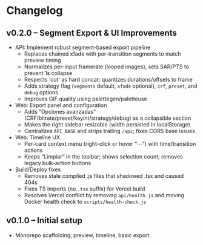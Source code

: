 # Changelog

## v0.2.0 – Segment Export & UI Improvements

- API: Implement robust segment-based export pipeline
  - Replaces chained xfade with per-transition segments to match preview timing
  - Normalizes per-input framerate (looped images), sets SAR/PTS to prevent 1s collapse
  - Respects 'cut' as hard concat; quantizes durations/offsets to frame
  - Adds strategy flag (`segments` default, `xfade` optional), `crf`, `preset`, and `debug` options
  - Improves GIF quality using palettegen/paletteuse
- Web: Export panel and configuration
  - Adds “Opciones avanzadas” (CRF/bitrate/preset/keyint/strategy/debug) as a collapsible section
  - Makes the right sidebar resizable (width persisted in localStorage)
  - Centralizes `API_BASE` and strips trailing `/api`; fixes CORS base issues
- Web: Timeline UX
  - Per-card context menu (right-click or hover “⋯”) with time/transition actions
  - Keeps “Limpiar” in the toolbar; shows selection count; removes legacy bulk-action buttons
- Build/Deploy fixes
  - Removes stale compiled .js files that shadowed .tsx and caused 404s
  - Fixes TS imports (no `.tsx` suffix) for Vercel build
  - Resolves Vercel conflict by removing `api/health.js` and moving Docker health check to `scripts/health-check.js`

## v0.1.0 – Initial setup
- Monorepo scaffolding, preview, timeline, basic export.

